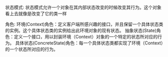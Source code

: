 状态模式:
    状态模式允许一个对象在其内部状态改变的时候改变其行为。这个对象看上去就像是改变了它的类一样

角色:
    环境(Context)角色：定义客户端所感兴趣的接口，并且保留一个具体状态类的实例。这个具体状态类的实例给出此环境对象的现有状态。
    抽象状态(State)角色：定义一个接口，用以封装环境（Context）对象的一个特定的状态所对应的行为。
    具体状态(ConcreteState)角色：每一个具体状态类都实现了环境（Context）的一个状态所对应的行为。